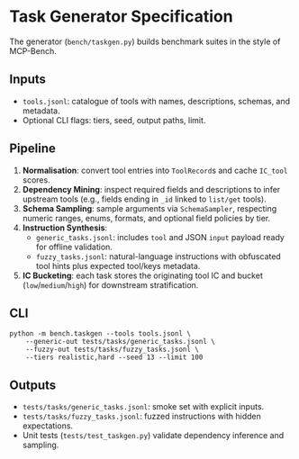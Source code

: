 # Task Generator Specification

The generator (`bench/taskgen.py`) builds benchmark suites in the style of MCP-Bench.

## Inputs
- `tools.jsonl`: catalogue of tools with names, descriptions, schemas, and metadata.
- Optional CLI flags: tiers, seed, output paths, limit.

## Pipeline
1. **Normalisation**: convert tool entries into `ToolRecord`s and cache `IC_tool` scores.
2. **Dependency Mining**: inspect required fields and descriptions to infer upstream tools (e.g., fields ending in `_id` linked to `list/get` tools).
3. **Schema Sampling**: sample arguments via `SchemaSampler`, respecting numeric ranges, enums, formats, and optional field policies by tier.
4. **Instruction Synthesis**:
   - `generic_tasks.jsonl`: includes `tool` and JSON `input` payload ready for offline validation.
   - `fuzzy_tasks.jsonl`: natural-language instructions with obfuscated tool hints plus expected tool/keys metadata.
5. **IC Bucketing**: each task stores the originating tool IC and bucket (`low`/`medium`/`high`) for downstream stratification.

## CLI
```
python -m bench.taskgen --tools tools.jsonl \
    --generic-out tests/tasks/generic_tasks.jsonl \
    --fuzzy-out tests/tasks/fuzzy_tasks.jsonl \
    --tiers realistic,hard --seed 13 --limit 100
```

## Outputs
- `tests/tasks/generic_tasks.jsonl`: smoke set with explicit inputs.
- `tests/tasks/fuzzy_tasks.jsonl`: fuzzed instructions with hidden expectations.
- Unit tests (`tests/test_taskgen.py`) validate dependency inference and sampling.
